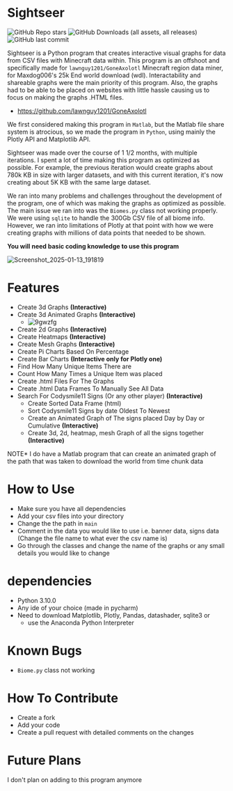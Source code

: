 # Sightseer

![GitHub Repo stars](https://img.shields.io/github/stars/lawnguy1201/Sightseer?style=for-the-badge&logo=Github&labelColor=black&color=blue)
![GitHub Downloads (all assets, all releases)](https://img.shields.io/github/downloads/lawnguy1201/Sightseer/total?style=for-the-badge&logo=Github&labelColor=black)
![GitHub last commit](https://img.shields.io/github/last-commit/lawnguy1201/Sightseer?style=for-the-badge&logo=Github&labelColor=black&color=pink)

Sightseer is a Python program that creates interactive visual graphs for data from CSV files with Minecraft data within. This program is an offshoot and specifically made for ```lawnguy1201/GoneAxolotl``` Minecraft region data miner, for Maxdog006's 25k End world download (wdl). Interactability and shareable graphs were the main priority of this program. Also, the graphs had to be able to be placed on websites with little hassle causing us to focus on making the graphs .HTML files. 
- https://github.com/lawnguy1201/GoneAxolotl

We first considered making this program in ```Matlab```, but the Matlab file share system is atrocious, so we made the program in ```Python```, using mainly the Plotly API and Matplotlib API.

Sightseer was made over the course of 1 1/2 months, with multiple iterations. I spent a lot of time making this program as optimized as possible. For example, the previous iteration would create graphs about 780k KB in size with larger datasets, and with this current iteration, it's now creating about 5K KB with the same large dataset. 

We ran into many problems and challenges throughout the development of the program, one of which was making the graphs as optimized as possible. The main issue we ran into was the ```Biomes.py``` class not working properly. We were using ```sqlite``` to handle the 300Gb CSV file of all biome info. However, we ran into limitations of Plotly at that point with how we were creating graphs with millions of data points that needed to be shown.  

**You will need basic coding knowledge to use this program**


![Screenshot_2025-01-13_191819](https://github.com/user-attachments/assets/05a5f454-4315-49e8-92e1-85f44812e4ad)


# Features
- Create 3d Graphs **(Interactive)**
- Create 3d Animated Graphs **(Interactive)**
  - ![9gwzfg](https://github.com/user-attachments/assets/6d880326-52ba-4712-8892-222d4813375c) 
- Create 2d Graphs **(Interactive)**
- Create Heatmaps **(Interactive)**
- Create Mesh Graphs **(Interactive)**
- Create Pi Charts Based On Percentage
- Create Bar Charts **(Interactive only for Plotly one)**
- Find How Many Unique Items There are
- Count How Many Times a Unique Item was placed
- Create .html Files For The Graphs
- Create .html Data Frames To Manually See All Data
- Search For Codysmile11 Signs (Or any other player) **(Interactive)**
  - Create Sorted Data Frame (html)
  - Sort Codysmile11 Signs by date Oldest To Newest
  - Create an Animated Graph of The signs placed Day by Day or Cumulative **(Interactive)**
  - Create 3d, 2d, heatmap, mesh Graph of all the signs together **(Interactive)**

NOTE* I do have a Matlab program that can create an animated graph of the path that was taken to download the world from time chunk data 

# How to Use 
- Make sure you have all dependencies
- Add your csv files into your directory
- Change the the path in  ```main```
- Comment in the data you would like to use i.e. banner data, signs data (Change the file name to what ever the csv name is)
- Go through the classes and change the name of the graphs or any small details you would like to change 

# dependencies
- Python 3.10.0
- Any ide of your choice (made in pycharm)
- Need to download Matplotlib, Plotly, Pandas, datashader, sqlite3 or
  - use the Anaconda Python Interpreter 

# Known Bugs 
- ```Biome.py``` class not working 

# How To Contribute 
- Create a fork
- Add your code
- Create a pull request with detailed comments on the changes 


# Future Plans 
I don't plan on adding to this program anymore 
